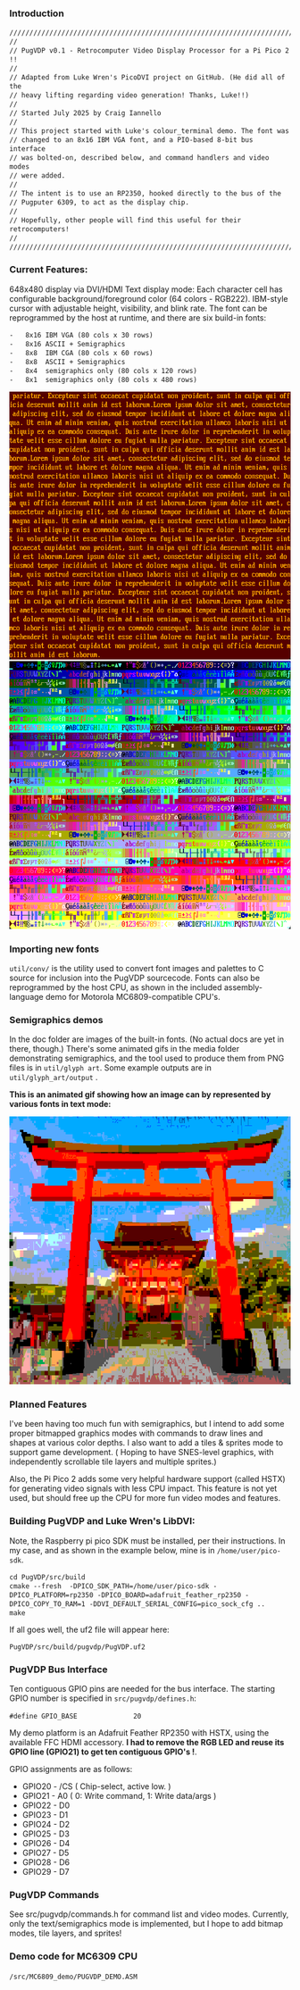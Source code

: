 ### Introduction
```
///////////////////////////////////////////////////////////////////////////////
// 
// PugVDP v0.1 - Retrocomputer Video Display Processor for a Pi Pico 2 !!
//
// Adapted from Luke Wren's PicoDVI project on GitHub. (He did all of the
// heavy lifting regarding video generation! Thanks, Luke!!)
//
// Started July 2025 by Craig Iannello
//
// This project started with Luke's colour_terminal demo. The font was 
// changed to an 8x16 IBM VGA font, and a PIO-based 8-bit bus interface 
// was bolted-on, described below, and command handlers and video modes 
// were added. 
//
// The intent is to use an RP2350, hooked directly to the bus of the 
// Pugputer 6309, to act as the display chip.
//
// Hopefully, other people will find this useful for their retrocomputers!
//
///////////////////////////////////////////////////////////////////////////////
```
### Current Features:

648x480 display via DVI/HDMI 
Text display mode:
	Each character cell has configurable background/foreground color (64 colors - RGB222). IBM-style cursor with adjustable height, visibility, and blink rate. The font can be reprogrammed by the host at runtime, and there are six build-in fonts:

	-	8x16 IBM VGA (80 cols x 30 rows)
	-	8x16 ASCII + Semigraphics
	-	8x8	 IBM CGA (80 cols x 60 rows)
	-	8x8  ASCII + Semigraphics
	-	8x4  semigraphics only (80 cols x 120 rows)
	-	8x1  semigraphics only (80 cols x 480 rows)	


<img src="https://github.com/caiannello/PugVDP/blob/main/media/lorem.png?raw=true" width="640" height="480" />
<img src="https://github.com/caiannello/PugVDP/blob/main/media/multicolor.png?raw=true" width="640" height="480" />

### Importing new fonts

`util/conv/` is the utility used to convert font images and palettes to C source for inclusion into the PugVDP sourcecode. Fonts can also be reprogrammed by the host CPU, as shown in the included assembly-language demo for Motorola MC6809-compatible CPU's.

### Semigraphics demos

In the doc folder are images of the built-in fonts. (No actual docs are yet in there, though.) There's some animated gifs in the media folder demonstrating semigraphics, and the tool used to produce them from PNG files is in `util/glyph art`. Some example outputs are in `util/glyph_art/output` .

**This is an animated gif showing how an image can by represented by various fonts in text mode:**

<img src="https://github.com/caiannello/PugVDP/blob/main/media/torii_semigraphics_8x8_8x4_8x2_8x1_4x2.gif?raw=true" width="640" height="480" />

### Planned Features

I've been having too much fun with semigraphics, but I intend to add some proper bitmapped graphics modes with commands to draw lines and shapes at various color depths. I also want to add a tiles & sprites mode to support game development. ( Hoping to have SNES-level graphics, with independently scrollable tile layers and multiple sprites.)

Also, the Pi Pico 2 adds some very helpful hardware support (called HSTX) for generating video signals with less CPU impact. This feature is not yet used, but should free up the CPU for more fun video modes and features.

### Building PugVDP and Luke Wren's LibDVI:

Note, the Raspberry pi pico SDK must be installed, per their instructions. In my case, 
and as shown in the example below, mine is in `/home/user/pico-sdk`.

	cd PugVDP/src/build
	cmake --fresh  -DPICO_SDK_PATH=/home/user/pico-sdk -DPICO_PLATFORM=rp2350 -DPICO_BOARD=adafruit_feather_rp2350 -DPICO_COPY_TO_RAM=1 -DDVI_DEFAULT_SERIAL_CONFIG=pico_sock_cfg ..
	make

If all goes well, the uf2 file will appear here:

	PugVDP/src/build/pugvdp/PugVDP.uf2

### PugVDP Bus Interface

Ten contiguous GPIO pins are needed for the bus interface. The starting GPIO number is specified in `src/pugvdp/defines.h`:

`#define GPIO_BASE   		    20`

My demo platform is an Adafruit Feather RP2350 with HSTX, using the available FFC HDMI accessory. **I had to remove the RGB LED and reuse its GPIO line (GPIO21) to get ten contiguous GPIO's !**. 

GPIO assignments are as follows:

-	GPIO20 - /CS ( Chip-select, active low. )
-	GPIO21 - A0 ( 0: Write command, 1: Write data/args )
-	GPIO22 - D0
-	GPIO23 - D1
-	GPIO24 - D2
-	GPIO25 - D3
-	GPIO26 - D4
-	GPIO27 - D5
-	GPIO28 - D6
-	GPIO29 - D7

### PugVDP Commands

See src/pugvdp/commands.h for command list and video modes. Currently, only the text/semigraphics mode is implemented, but I hope to add bitmap modes, tile layers, and sprites!

### Demo code for MC6309 CPU

`/src/MC6809_demo/PUGVDP_DEMO.ASM`